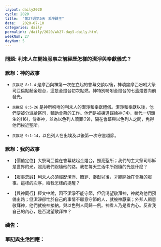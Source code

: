 ```yaml
---
layout: daily2020
cycle: 2020
title:  "第27週第5天 潔淨歸主"
date:   2020-07-10
categories: daily
permalink: /daily/2020/wk27-day5-daily.html
weekNum: 27
dayNum: 5
---
```


### 問題: 利未人在開始服事之前經歷怎樣的潔淨與奉獻儀式？

### 默想：神的故事 

+ `民數記 8:1-4` 是摩西與神第一次在立起的會幕交談以後，神曉諭摩西吩咐大祭司亞倫點起金燈台，這是金燈台初次點燃。神特別吩咐金燈台的七盞燈要向前發光。

+ `民數記 8:5-26` 是神所吩咐的利未人的潔淨和奉獻禮儀。潔淨和奉獻以後，他們便被分派給祭司，輔助會幕的工作。他們是被揀選歸給神(14)，替代一切頭生的(16)，侍奉神，並為以色列人贖罪(19)，隔在會幕與以色列人之間，免得他們挨近聖所。

+ `民數記 9:1-14`，以色列人在出埃及以後第一次守逾越節。

### 默想：我的故事 

+ 【價值定位】大祭司亞倫在會幕點起金燈台，照亮聖所；我們的主大祭司耶穌是世界的光，照亮我們跟隨他的路。我在每天生活中所跟隨的光是什麼？

+ 【服事忠誠】利未人必須經歷潔淨、贖罪、奉獻以後，才能開始在會幕的服事。這樣的次序，給我怎樣的提醒？

+ 【與神同行】經文中說，因不潔淨不能守節，但仍渴望敬拜神，神就為他們預備出路；但潔淨卻忙於自己的事情不願意守節的人，就被神厭棄；外邦人願意敬拜神，他們就被神接納，與以色列人同歸一例。神看人乃是看內心。反省我自己的內心，是否渴望敬拜神？

### 禱告：

### 筆記與生活回應：
